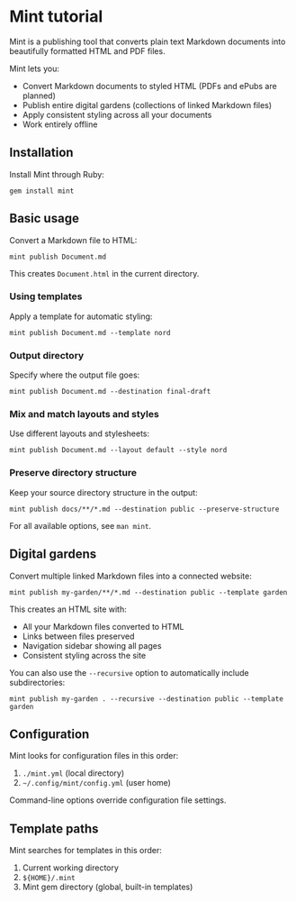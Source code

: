 # Mint tutorial

Mint is a publishing tool that converts plain text Markdown documents into beautifully formatted HTML and PDF files.

Mint lets you:

- Convert Markdown documents to styled HTML (PDFs and ePubs are planned)
- Publish entire digital gardens (collections of linked Markdown files)
- Apply consistent styling across all your documents
- Work entirely offline

## Installation

Install Mint through Ruby:

    gem install mint

## Basic usage

Convert a Markdown file to HTML:

    mint publish Document.md

This creates `Document.html` in the current directory.

### Using templates

Apply a template for automatic styling:

    mint publish Document.md --template nord

### Output directory

Specify where the output file goes:

    mint publish Document.md --destination final-draft

### Mix and match layouts and styles

Use different layouts and stylesheets:

    mint publish Document.md --layout default --style nord

### Preserve directory structure

Keep your source directory structure in the output:

    mint publish docs/**/*.md --destination public --preserve-structure

For all available options, see `man mint`.

## Digital gardens

Convert multiple linked Markdown files into a connected website:

    mint publish my-garden/**/*.md --destination public --template garden

This creates an HTML site with:
- All your Markdown files converted to HTML
- Links between files preserved  
- Navigation sidebar showing all pages
- Consistent styling across the site

You can also use the `--recursive` option to automatically include subdirectories:

    mint publish my-garden . --recursive --destination public --template garden

## Configuration

Mint looks for configuration files in this order:

1. `./mint.yml` (local directory)
2. `~/.config/mint/config.yml` (user home)

Command-line options override configuration file settings.

## Template paths

Mint searches for templates in this order:

1. Current working directory
2. `${HOME}/.mint` 
3. Mint gem directory (global, built-in templates)
